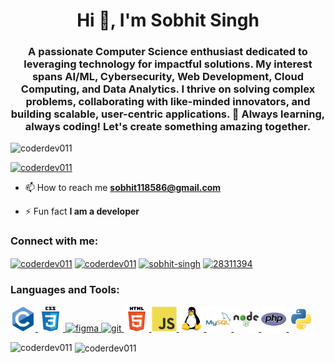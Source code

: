 <h1 align="center">Hi 👋, I'm Sobhit Singh</h1>
<h3 align="center">A passionate Computer Science enthusiast dedicated to leveraging technology for impactful solutions. My interest spans AI/ML, Cybersecurity, Web Development, Cloud Computing, and Data Analytics. I thrive on solving complex problems, collaborating with like-minded innovators, and building scalable, user-centric applications. 🌱 Always learning, always coding! Let's create something amazing together.</h3>

<p align="left"> <img src="https://komarev.com/ghpvc/?username=coderdev011&label=Profile%20views&color=0e75b6&style=flat" alt="coderdev011" /> </p>

<p align="left"> <a href="https://twitter.com/coderdev011" target="blank"><img src="https://img.shields.io/twitter/follow/coderdev011?logo=twitter&style=for-the-badge" alt="coderdev011" /></a> </p>

- 📫 How to reach me **sobhit118586@gmail.com**

- ⚡ Fun fact **I am a developer**

<h3 align="left">Connect with me:</h3>
<p align="left">
<a href="https://dev.to/coderdev011" target="blank"><img align="center" src="https://raw.githubusercontent.com/rahuldkjain/github-profile-readme-generator/master/src/images/icons/Social/devto.svg" alt="coderdev011" height="30" width="40" /></a>
<a href="https://twitter.com/coderdev011" target="blank"><img align="center" src="https://raw.githubusercontent.com/rahuldkjain/github-profile-readme-generator/master/src/images/icons/Social/twitter.svg" alt="coderdev011" height="30" width="40" /></a>
<a href="https://linkedin.com/in/sobhit-singh" target="blank"><img align="center" src="https://raw.githubusercontent.com/rahuldkjain/github-profile-readme-generator/master/src/images/icons/Social/linked-in-alt.svg" alt="sobhit-singh" height="30" width="40" /></a>
<a href="https://stackoverflow.com/users/28311394" target="blank"><img align="center" src="https://raw.githubusercontent.com/rahuldkjain/github-profile-readme-generator/master/src/images/icons/Social/stack-overflow.svg" alt="28311394" height="30" width="40" /></a>
</p>

<h3 align="left">Languages and Tools:</h3>
<p align="left"> <a href="https://www.cprogramming.com/" target="_blank" rel="noreferrer"> <img src="https://raw.githubusercontent.com/devicons/devicon/master/icons/c/c-original.svg" alt="c" width="40" height="40"/> </a> <a href="https://www.w3schools.com/css/" target="_blank" rel="noreferrer"> <img src="https://raw.githubusercontent.com/devicons/devicon/master/icons/css3/css3-original-wordmark.svg" alt="css3" width="40" height="40"/> </a> <a href="https://www.figma.com/" target="_blank" rel="noreferrer"> <img src="https://www.vectorlogo.zone/logos/figma/figma-icon.svg" alt="figma" width="40" height="40"/> </a> <a href="https://git-scm.com/" target="_blank" rel="noreferrer"> <img src="https://www.vectorlogo.zone/logos/git-scm/git-scm-icon.svg" alt="git" width="40" height="40"/> </a> <a href="https://www.w3.org/html/" target="_blank" rel="noreferrer"> <img src="https://raw.githubusercontent.com/devicons/devicon/master/icons/html5/html5-original-wordmark.svg" alt="html5" width="40" height="40"/> </a> <a href="https://developer.mozilla.org/en-US/docs/Web/JavaScript" target="_blank" rel="noreferrer"> <img src="https://raw.githubusercontent.com/devicons/devicon/master/icons/javascript/javascript-original.svg" alt="javascript" width="40" height="40"/> </a> <a href="https://www.linux.org/" target="_blank" rel="noreferrer"> <img src="https://raw.githubusercontent.com/devicons/devicon/master/icons/linux/linux-original.svg" alt="linux" width="40" height="40"/> </a> <a href="https://www.mysql.com/" target="_blank" rel="noreferrer"> <img src="https://raw.githubusercontent.com/devicons/devicon/master/icons/mysql/mysql-original-wordmark.svg" alt="mysql" width="40" height="40"/> </a> <a href="https://nodejs.org" target="_blank" rel="noreferrer"> <img src="https://raw.githubusercontent.com/devicons/devicon/master/icons/nodejs/nodejs-original-wordmark.svg" alt="nodejs" width="40" height="40"/> </a> <a href="https://www.php.net" target="_blank" rel="noreferrer"> <img src="https://raw.githubusercontent.com/devicons/devicon/master/icons/php/php-original.svg" alt="php" width="40" height="40"/> </a> <a href="https://www.python.org" target="_blank" rel="noreferrer"> <img src="https://raw.githubusercontent.com/devicons/devicon/master/icons/python/python-original.svg" alt="python" width="40" height="40"/> </a> </p>

<p><img align="left" src="https://github-readme-stats.vercel.app/api/top-langs?username=coderdev011&show_icons=true&locale=en&layout=compact" alt="coderdev011" /></p>

<p>&nbsp;<img align="center" src="https://github-readme-stats.vercel.app/api?username=coderdev011&show_icons=true&locale=en" alt="coderdev011" /></p>
